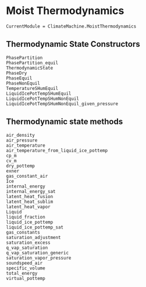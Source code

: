 # Moist Thermodynamics

```@meta
CurrentModule = ClimateMachine.MoistThermodynamics
```

## Thermodynamic State Constructors

```@docs
PhasePartition
PhasePartition_equil
ThermodynamicState
PhaseDry
PhaseEquil
PhaseNonEquil
TemperatureSHumEquil
LiquidIcePotTempSHumEquil
LiquidIcePotTempSHumNonEquil
LiquidIcePotTempSHumNonEquil_given_pressure
```

## Thermodynamic state methods
```@docs
air_density
air_pressure
air_temperature
air_temperature_from_liquid_ice_pottemp
cp_m
cv_m
dry_pottemp
exner
gas_constant_air
Ice
internal_energy
internal_energy_sat
latent_heat_fusion
latent_heat_sublim
latent_heat_vapor
Liquid
liquid_fraction
liquid_ice_pottemp
liquid_ice_pottemp_sat
gas_constants
saturation_adjustment
saturation_excess
q_vap_saturation
q_vap_saturation_generic
saturation_vapor_pressure
soundspeed_air
specific_volume
total_energy
virtual_pottemp
```
